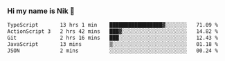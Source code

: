 ### Hi my name is Nik 👋

<!--
**NikDoe/NikDoe** is a ✨ _special_ ✨ repository because its `README.md` (this file) appears on your GitHub profile.

Here are some ideas to get you started:

- 🔭 I’m currently working on ...
- 🌱 I’m currently learning ...
- 👯 I’m looking to collaborate on ...
- 🤔 I’m looking for help with ...
- 💬 Ask me about ...
- 📫 How to reach me: ...
- 😄 Pronouns: ...
- ⚡ Fun fact: ...
-->

<!--START_SECTION:waka-->

```txt
TypeScript       13 hrs 1 min    █████████████████▓░░░░░░░   71.09 %
ActionScript 3   2 hrs 42 mins   ███▓░░░░░░░░░░░░░░░░░░░░░   14.82 %
Git              2 hrs 16 mins   ███░░░░░░░░░░░░░░░░░░░░░░   12.43 %
JavaScript       13 mins         ▒░░░░░░░░░░░░░░░░░░░░░░░░   01.18 %
JSON             2 mins          ░░░░░░░░░░░░░░░░░░░░░░░░░   00.24 %
```

<!--END_SECTION:waka-->
